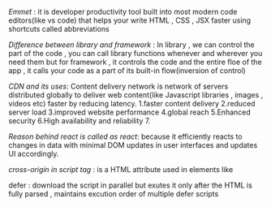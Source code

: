 _Emmet_ : it is developer productivity tool built into most modern code editors(like vs code) that helps your write HTML , CSS , JSX faster using shortcuts called abbreviations

_Difference between library and framework_ : In library , we can control the part of the code , you can call library functions whenever and wherever you need them but for framework , it controls the code and the entire floe of the app , it calls your code as a part of its built-in flow(inversion of control) 


_CDN and its uses_: Content delivery network is network of servers distributed globally to deliver web content(like Javascript libraries , images , videos etc) faster by reducing latency.
1.faster content delivery
2.reduced server load
3.improved website performance
4.global reach
5.Enhanced security
6.High availability and reliability
7.

_Reason behind react is called as react_: because it efficiently reacts to changes in data with minimal DOM updates in user interfaces and updates UI accordingly.

_cross-origin in script tag_ : is a HTML attribute used in elements like <script> , <img> , <video> and other similar elements to control how cross-origin requests are handled -particularly in relation with 
-CORS (cross-origin resource sharing)
-credentials(like authorization , headers , cookies)
-security and browser behavior

_Difference between React and ReactDOM_ : 1.purpose of react: is a core library to build components , logic and purpose of ReactDOM : provides methods to render react components in the DOM.
2.use case of react :defines UI , components , hooks , state , prop etc and use case of ReactDOM : bridges react with the actual browser DOM.


**🔴 Difference between development.js and production.js** :1.purpose of Development.js includes warnings , error messages and dev tools to help during development and purpose of production.js stripped for warnings and extra checks, minified for better performance
2.development.js : used in development environment only and production.js : used in production (live) apps

**🔴 Async and Defer** : async : downloads the script in parallel , but executes it immediately after download, does not wait for HTML parsing to finish , scripts may run out of order if multiple are async
<script src="script.js" async></script>
defer : download the script in parallel but exutes it only after the HTML is fully parsed , maintains excution order of multiple defer scripts
<script src="script.js" defer></script>
